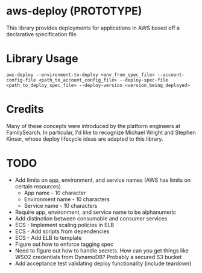 # aws-deploy (PROTOTYPE)
This library provides deployments for applications in AWS based off a declarative specification file.

# Library Usage
```
aws-deploy --environment-to-deploy <env_from_spec_file> --account-config-file <path_to_account_config_file> --deploy-spec-file <path_to_deploy_spec_file> --deploy-version <version_being_deployed>
```

# Credits
Many of these concepts were introduced by the platform engineers at FamilySearch. In particular, I'd like to recognize Michael Wright and Stephen Kinser, whose deploy lifecycle ideas are adapted to this library.

# TODO
* Add limits on app, environment, and service names (AWS has limits on certain resources)
  * App name - 10 character
  * Environment name - 10 characters
  * Service name - 10 characters
* Require app, environment, and service name to be alphanumeric
* Add distinction between consumable and consumer services
* ECS - Implement scaling policies in ELB
* ECS - Add scripts from dependencies
* ECS - Add ELB to template
* Figure out how to enforce tagging spec
* Need to figure out how to handle secrets. How can you get things like WSO2 credentials from DynamoDB? Probably a secured S3 bucket
* Add acceptance test validating deploy functionality (include teardown)